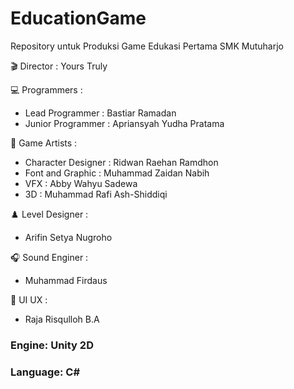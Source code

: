 # EducationGame
Repository untuk Produksi Game Edukasi Pertama SMK Mutuharjo


🎬 Director : Yours Truly 

💻 Programmers :
- Lead Programmer : Bastiar Ramadan
- Junior Programmer : Apriansyah Yudha Pratama

🎨 Game Artists : 
- Character Designer : Ridwan Raehan Ramdhon
- Font and Graphic : Muhammad Zaidan Nabih
- VFX : Abby Wahyu Sadewa
- 3D : Muhammad Rafi Ash-Shiddiqi

♟️ Level Designer : 
- Arifin Setya Nugroho

🎧 Sound Enginer :
- Muhammad Firdaus

🧩 UI UX :
- Raja Risqulloh B.A



### Engine: Unity 2D

### Language: C#
